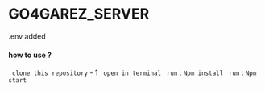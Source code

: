 # GO4GAREZ_SERVER
.env added

#### how to use ?
` clone this repository` - 1
` open in terminal`
` run` : `Npm install`
` run` : `Npm start`

